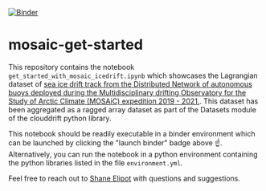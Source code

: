 [![Binder](https://mybinder.org/badge_logo.svg)](https://mybinder.org/v2/gh/Cloud-Drift/mosaic-get-started/HEAD)

# mosaic-get-started

This repository contains the notebook `get_started_with_mosaic_icedrift.ipynb` which showcases the Lagrangian dataset of [sea ice drift track from the Distributed Network of autonomous buoys deployed during the Multidisciplinary drifting Observatory for the Study of Arctic Climate (MOSAiC) expedition 2019 - 2021.](https://arcticdata.io/catalog/view/doi:10.18739/A2KP7TS83). This dataset has been aggregated as a ragged array dataset as part of the Datasets module of the clouddrift python library.

This notebook should be readily executable in a binder environment which can be launched by clicking the "launch binder" badge above :point_up:. Alternatively, you can run the notebook in a python environment containing the python libraries listed in the file `environment.yml`.

Feel free to reach out to [Shane Elipot](https://github.com/selipot) with questions and suggestions. 
